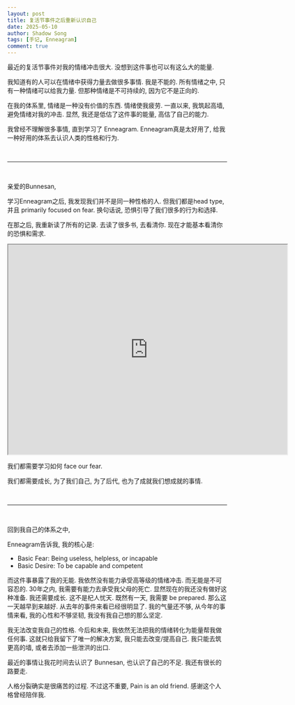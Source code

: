 ```yaml
---
layout: post
title: 复活节事件之后重新认识自己
date: 2025-05-10
author: Shadow Song
tags: [手记, Enneagram]
comment: true
---
```


最近的复活节事件对我的情绪冲击很大. 没想到这件事也可以有这么大的能量. 

我知道有的人可以在情绪中获得力量去做很多事情. 我是不能的. 所有情绪之中, 只有一种情绪可以给我力量. 但那种情绪是不可持续的, 因为它不是正向的. 

在我的体系里, 情绪是一种没有价值的东西. 情绪使我疲劳. 一直以来, 我筑起高墙, 避免情绪对我的冲击.  显然, 我还是低估了这件事的能量, 高估了自己的能力. 

我曾经不理解很多事情, 直到学习了 Enneagram.  Enneagram真是太好用了, 给我一种好用的体系去认识人类的性格和行为. 

<br>

---

<br>


亲爱的Bunnesan, 

学习Enneagram之后, 我发现我们并不是同一种性格的人. 但我们都是head type, 并且 primarily focused on fear. 换句话说, 恐惧引导了我们很多的行为和选择. 

在那之后, 我重新读了所有的记录. 去读了很多书, 去看清你. 现在才能基本看清你的恐惧和需求. 

<iframe src="https://drive.google.com/file/d/1bvVoO00VBfXlyBeXoTGF7idRcWWymOFn/preview" width="640" height="480" allow="autoplay"></iframe>

我们都需要学习如何 face our fear. 

我们都需要成长, 为了我们自己, 为了后代, 也为了成就我们想成就的事情. 

<br>

---

<br>


回到我自己的体系之中, 

Enneagram告诉我, 我的核心是: 

* Basic Fear: Being useless, helpless, or incapable
* Basic Desire: To be capable and competent

而这件事暴露了我的无能.  我依然没有能力承受高等级的情绪冲击.  而无能是不可容忍的. 30年之内, 我需要有能力去承受我父母的死亡. 显然现在的我还没有做好这种准备.  我还需要成长. 这不是杞人忧天. 既然有一天, 我需要 be prepared.  那么这一天越早到来越好. 从去年的事件来看已经很明显了. 我的气量还不够, 从今年的事情来看, 我的心性和不够坚韧, 我没有我自己想的那么坚定. 


我无法改变我自己的性格. 今后和未来, 我依然无法把我的情绪转化为能量帮我做任何事. 这就只给我留下了唯一的解决方案, 我只能去改变/提高自己. 我只能去筑更高的墙, 或者去添加一些泄洪的出口. 

最近的事情让我花时间去认识了 Bunnesan,  也认识了自己的不足. 我还有很长的路要走. 

人格分裂确实是很痛苦的过程.  不过这不重要, Pain is an old friend. 感谢这个人格曾经陪伴我. 
